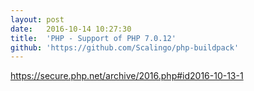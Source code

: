 ```yaml
---
layout:	post
date:	2016-10-14 10:27:30
title:	'PHP - Support of PHP 7.0.12'
github: 'https://github.com/Scalingo/php-buildpack'
---
```


https://secure.php.net/archive/2016.php#id2016-10-13-1
